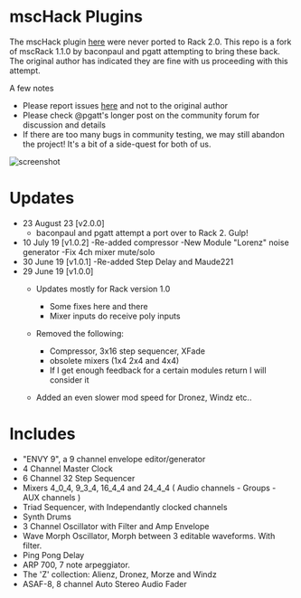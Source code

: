 # mscHack Plugins 

The mscHack plugin [here](https://github.com/mschack/VCV-Rack-Plugins) were 
never ported to Rack 2.0. This repo is a fork of mscRack 1.1.0 by baconpaul and pgatt attempting to bring these back.  The original author has indicated they are fine with us proceeding with this attempt.

A few notes

- Please report issues [here](https://github.com/baconpaul/mschack-VCV-Rack-Plugins/issues/) and
not to the original author
- Please check @pgatt's longer post on the community forum for discussion and details
- If there are too many bugs in community testing, we may still abandon the project! It's a bit of a side-quest
for both of us.


![screenshot](modules.PNG)

# Updates
- 23 August 23 [v2.0.0]
	- baconpaul and pgatt attempt a port over to Rack 2. Gulp!
- 10 July 19 [v1.0.2]
	-Re-added compressor
	-New Module "Lorenz" noise generator
	-Fix 4ch mixer mute/solo
- 30 June 19 [v1.0.1]
	-Re-added Step Delay and Maude221
- 29 June 19 [v1.0.0]
	- Updates mostly for Rack version 1.0
		- Some fixes here and there
		- Mixer inputs do receive poly inputs

	- Removed the following:
		- Compressor, 3x16 step sequencer, XFade
		- obsolete mixers (1x4 2x4 and 4x4)
		- If I get enough feedback for a certain modules return I will consider it

	- Added an even slower mod speed for Dronez, Windz etc..

# Includes
- "ENVY 9", a 9 channel envelope editor/generator
- 4 Channel Master Clock
- 6 Channel 32 Step Sequencer
- Mixers 4_0_4, 9_3_4, 16_4_4 and 24_4_4 ( Audio channels - Groups - AUX channels )
- Triad Sequencer, with Independantly clocked channels
- Synth Drums
- 3 Channel Oscillator with Filter and Amp Envelope 
- Wave Morph Oscillator, Morph between 3 editable waveforms.  With filter.
- Ping Pong Delay
- ARP 700, 7 note arpeggiator.
- The 'Z' collection: Alienz, Dronez, Morze and Windz
- ASAF-8, 8 channel Auto Stereo Audio Fader

